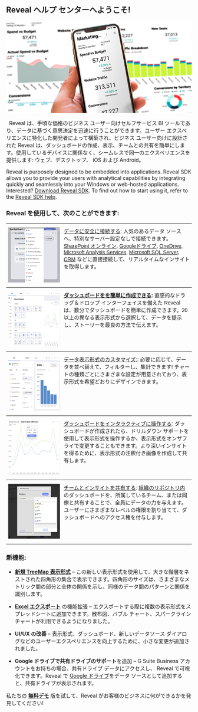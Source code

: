 ## Reveal ヘルプ センターへようこそ!


![homePage\_All](images/homePage_All.png)

 
Reveal は、手頃な価格のビジネス ユーザー向けセルフサービス BI ツールであり、データに基づく意思決定を迅速に行うことができます。ユーザー エクスペリエンスに特化した開発者によって構築され、ビジネス ユーザー向けに設計された Reveal は、ダッシュボードの作成、表示、チームとの共有を簡単にします。使用しているデバイスに関係なく、シームレスで同一のエクスペリエンスを提供します: ウェブ、デスクトップ、 iOS および Android。 

Reveal is purposely designed to be embedded into applications. Reveal SDK allows you to provide your users with analytical capabilities by integrating quickly and seamlessly into your Windows or web-hosted applications. Interested? [Download Reveal SDK](https://www.revealbi.io/download-sdk). To find out how to start using it, refer to the [Reveal SDK help](developer/index.md). 

### Reveal を使用して、次のことができます:

<style type="text/css">
.tg  {border-collapse:collapse;border-spacing:0;}
.tg td{font-family:Arial, sans-serif;font-size:14px;padding:10px 5px;overflow:hidden;word-break:normal;border-color:black;border-collapse:collapse;}
.tg th{font-family:Arial, sans-serif;font-size:14px;font-weight:normal;padding:10px 5px;overflow:hidden;word-break:normal;border-color:black;border-collapse:collapse;}
.tg .tg-0pky{text-align:left;vertical-align:top;border-top: 1px solid;border-collapse:collapse;

.table-responsive {
    background: #fff;
    border: none;}
</style>
<table class="tg">
<colgroup>
<col style="width: 30%" />
<col style="width: 70%" />
</colgroup>
  <tr>
    <th class="tg-0pky"><img src="images/dataSourcesHomePage_All.png" alt="Adding a data source dialog" width="200" height="150"></th>
    <th class="tg-0pky"><a href="~/jp/datasources/overview.md">データに安全に接続する</a>: 人気のあるデータ ソースへ、特別なサーバー設定なしで接続できます。<a href="~/jp/datasources/sharepoint.md">SharePoint オンライン</a>, <a href="~/jp/datasources/google-drive.md">Googleドライブ</a>, <a href="~/jp/datasources/onedrive.md">OneDrive</a>, <a href="~/jp/datasources/microsoft-analysis-services.md">Microsoft Analysis Services</a>, <a href="~/jp/datasources/microsoft-sql-server.md">Microsoft SQL Server</a>, <a href="~/jp/datasources/microsoft-dynamics-crm.md">CRM</a> などに直接接続して、リアルタイムなインサイトを取得します。</th>
  </tr>
  <tr>
    <td class="tg-0pky"><img src="images/VisualizationEditorHomePage_All.png" alt="Selecting a Visualization type dialog" width="200" height="150"></td>
    <td class="tg-0pky"><a href="~/jp/dashboards/creating-dashboards.md"><span style="font-weight:bold">ダッシュボードをを簡単に作成できる</span></a><span style="font-weight:bold">:</span> 直感的なドラッグ＆ドロップ インターフェイスを備えた Reveal は、数分でダッシュボードを簡単に作成できます。20 以上の異なる表示形式から選択して、データを提示し、ストーリーを最良の方法で伝えます。</td>
  </tr>
  <tr>
    <td class="tg-0pky"><img src="images/visualizations-editor.png" alt="Visualization editor" width="200" height="150"></td>
    <td class="tg-0pky"><a href="~/jp/data-visualizations/visualizations-editor.md">データ表示形式のカスタマイズ:</a>: 必要に応じて、データを並べ替えて、フィルターし、集計できます! チャートの種類ごとにさまざまな設定が用意されており、表示形式を希望どおりにデザインできます。</td>
  </tr>
  <tr>
    <td class="tg-0pky"><img src="images/dashboardsInteractHome_All.png" alt="Dashboard viewer show tooltips" width="200" height="150"></td>
    <td class="tg-0pky"><a href="~/jp/dashboards/exporting-dashboards/overview.md">ダッシュボードをインタラクティブに操作する</a>: ダッシュボードが作成されたら、ドリルダウン サポートを使用して表示形式を操作するか、表示形式をオンザフライで変更することもできます。より深いインサイトを得るために、表示形式の注釈付き画像を作成して共有します。</td>
  </tr>
  <tr>
    <td class="tg-0pky"><img src="images/sharingHome_All.png" alt="Sharing dialog" width="200" height="150"></td>
    <td class="tg-0pky"><a href="~/jp/dashboards/sharing-dashboards/sharing-dashboards.md">チームとインサイトを共有する</a>: <a href="~/jp/dashboards/teams/teams-collaboration-privacy.html#organization-team">組織のリポジトリ内</a>のダッシュボードを、所属しているチーム、または同僚と共有することで、全員にデータの力を与えます。ユーザーにさまざまなレベルの権限を割り当てて、ダッシュボードへのアクセス権を付与します。</td>
  </tr>
</table>


### 新機能:

  - [**新規 TreeMap 表示形式**](~/jp/data-visualizations/treemap-view.md) – この新しい表示形式を使用して、大きな階層をネストされた四角形の集合で表示できます。四角形のサイズは、さまざまなメトリック間の部分と全体の関係を示し、同様のデータ間のパターンと関係を識別します。

  - [**Excel エクスポート**](~/jp/dashboards/exporting-dashboards/excel-data-format.md) の機能拡張 – エクスポートする際に複数の表示形式をスプレッドシートに追加できます。散布図、バブル チャート、スパークライン チャートが利用できるようになりました。

  - **UI/UX の改善** – 表示形式、ダッシュボード、新しいデータソース ダイアログなどのユーザーエクスペリエンスを向上するために、小さな変更が追加されました。
  
  - **Google ドライブで共有ドライブのサポート**を追加 – G Suite Business アカウントをお持ちの場合、共有ドライブ データにアクセスし、 Reveal で可視化できます。Reveal で [Google ドライブ](~/jp/datasources/google-drive.md)をデータ ソースとして追加すると、共有ドライブが表示されます。


私たちの [**無料デモ**](https://app.revealbi.io/Login?provider=Demo&_ga=2.197140908.2008019520.1580398635-1419162557.1572354605) 版を試して、Reveal がお客様のビジネスに何ができるかを発見してください!
